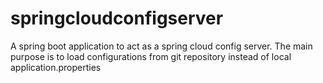 # springcloudconfigserver
A spring boot application to act as a spring cloud config server. The main purpose is to load configurations from git repository instead of local application.properties
